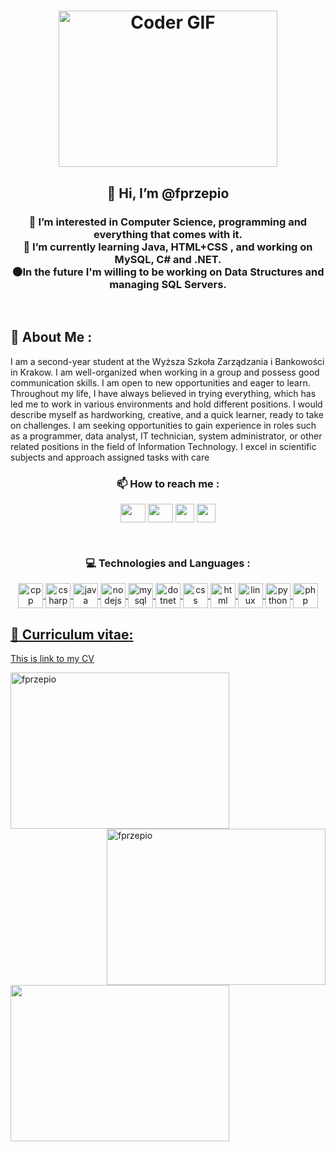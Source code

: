 <h1 align="center"><img alt="Coder GIF" height=250 width=350 src="https://cdn.dribbble.com/users/730703/screenshots/6581243/avento.gif" /></h1>

<h2 align="center">👋 Hi, I’m @fprzepio </h2>

<h3 align="center">
👀 I’m interested in Computer Science, programming and everything that comes with it.
<br>
🌱 I’m currently learning Java, HTML+CSS , and working on MySQL, C# and .NET.
<br>
🌑In the future I'm willing to be working on Data Structures and managing SQL Servers.
</h3>
<br>

<h2> 🎵 About Me : </h2>
<p>
I am a second-year student at the Wyższa Szkoła Zarządzania i Bankowości in Krakow. I am well-organized when working in a group and possess good communication skills. I am open to new opportunities and eager to learn. Throughout my life, I have always believed in trying everything, which has led me to work in various environments and hold different positions. I would describe myself as hardworking, creative, and a quick learner, ready to take on challenges. I am seeking opportunities to gain experience in roles such as a programmer, data analyst, IT technician, system administrator, or other related positions in the field of Information Technology. I excel in scientific subjects and approach assigned tasks with care
</p>  


<h3 align="center">📫 How to reach me : </h3>
<p align=center>
  <a href="https://www.linkedin.com/in/filip-przepiórka-228a03272/" target="blank"><img align="center" height=30 width=40 src="https://raw.githubusercontent.com/rahuldkjain/github-profile-readme-generator/master/src/images/icons/Social/linked-in-alt.svg"/></a>
  <a href="https://www.instagram.com/piorski.prze/" target="blank"><img align="center" height=30 width=40 src="https://raw.githubusercontent.com/rahuldkjain/github-profile-readme-generator/master/src/images/icons/Social/instagram.svg"/></a>
  <a href="mailto:filip.przepiorka@interia.eu" target="blank"><img align="center" height=30 width=30 src="https://github.com/M66B/FairEmail/blob/master/images/4.png"/></a>
  <a href="https://www.facebook.com/filip.przepiorka.71/" target="blank"><img align=center height=30 width=30 src="https://github.com/rahuldkjain/github-profile-readme-generator/blob/master/src/images/icons/Social/facebook.svg"/></a>
</p>
<br>

<h3 align=center> 💻 Technologies and Languages : </h3>
<p align=center>
  <a href="https://developer.mozilla.org/en-US/docs/WebAssembly/C_to_Wasm" target=blank><img align=center height=40 width=40 src="https://github.com/rahuldkjain/github-profile-readme-generator/blob/master/src/images/icons/ProgrammingLanguages/cpp.svg" alt="cpp"/>
  <a href="https://developer.mozilla.org/en-US/docs/Web/API/WebSockets_API/Writing_WebSocket_server" target=blank><img align=center height=40 width=40 src="https://github.com/rahuldkjain/github-profile-readme-generator/blob/master/src/images/icons/ProgrammingLanguages/csharp.svg" alt="csharp"/>
  <a href="https://developer.mozilla.org/en-US/docs/Glossary/Java" target=blank><img align=center height=40 width=40 src="https://github.com/rahuldkjain/github-profile-readme-generator/blob/master/src/images/icons/ProgrammingLanguages/java.svg" alt="java"/>
  <a href="https://developer.mozilla.org/en-US/search?q=nodejs" target=blank><img align=center height=40 width=40 src="https://github.com/rahuldkjain/github-profile-readme-generator/blob/master/src/images/icons/BackendDevelopment/nodejs.svg" alt="nodejs"/>
  <a href="https://developer.mozilla.org/en-US/search?q=mysql" target=blank><img align=center height=40 width=40 src="https://github.com/rahuldkjain/github-profile-readme-generator/blob/master/src/images/icons/Database/mysql.svg" alt="mysql"/>
  <a href="https://developer.mozilla.org/en-US/search?q=dotnet" target=blank><img align=center height=40 width=40 src="https://github.com/rahuldkjain/github-profile-readme-generator/blob/master/src/images/icons/Framework/dotnet.svg" alt="dotnet"/>
  <a href="https://developer.mozilla.org/en-US/docs/Glossary/CSS" target=blank><img align=center height=40 width=40 src="https://github.com/rahuldkjain/github-profile-readme-generator/blob/master/src/images/icons/FrontendDevelopment/css.svg" alt="css"/>
  <a href="https://developer.mozilla.org/en-US/docs/Glossary/HTML" target=blank><img align=center height=40 width=40 src="https://github.com/rahuldkjain/github-profile-readme-generator/blob/master/src/images/icons/FrontendDevelopment/html.svg" alt="html"/>
  <a href="https://developer.mozilla.org/en-US/search?q=linux" target=blank><img align=center height=40 width=40 src="https://github.com/rahuldkjain/github-profile-readme-generator/blob/master/src/images/icons/Other/linux.svg" alt="linux"/>
  <a href="https://developer.mozilla.org/en-US/docs/Glossary/Python" target=blank><img align=center height=40 width=40 src="https://github.com/rahuldkjain/github-profile-readme-generator/blob/master/src/images/icons/ProgrammingLanguages/python.svg" alt="python"/>
  <a href="https://developer.mozilla.org/en-US/docs/Glossary/PHP" target=blank> <img align=center height=40 width=40 src="https://github.com/rahuldkjain/github-profile-readme-generator/blob/master/src/images/icons/ProgrammingLanguages/php.svg" alt="php"/>
  
</p>

<h2> 📓 Curriculum vitae: </h2>
<a href="https://www.canva.com/design/DAF-52GUriw/kd8bcsoLHfB75bHVggykLA/edit?utm_content=DAF-52GUriw&utm_campaign=designshare&utm_medium=link2&utm_source=sharebutton" target=blank>This is link to my CV </a>


<p><img align="left" height=250 width=350 src="https://github-readme-stats.vercel.app/api/top-langs?username=fprzepio&show_icons=true&locale=en&layout=compact" alt="fprzepio" /></p>
<p><img align="right" height=250 width=350 src="https://github-readme-streak-stats.herokuapp.com?user=fprzepio" alt="fprzepio" /></p>
<p><img align="center" height=250 width=350 src="https://github-readme-stats.vercel.app/api?username=fprzepio&default_repocard&show_icons=true"</p>


